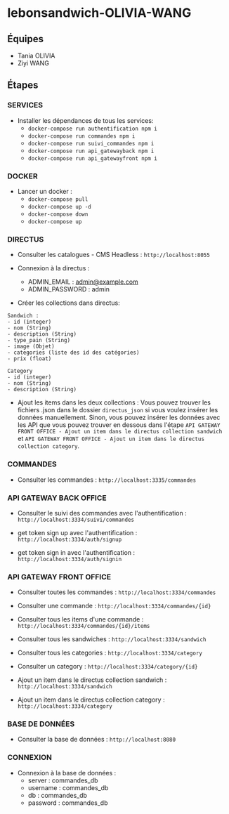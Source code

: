 # lebonsandwich-OLIVIA-WANG

## Équipes
- Tania OLIVIA
- Ziyi WANG


## Étapes
### SERVICES
- Installer les dépendances de tous les services:
  - `docker-compose run authentification npm i`
  - `docker-compose run commandes npm i`
  - `docker-compose run suivi_commandes npm i`
  - `docker-compose run api_gatewayback npm i`
  - `docker-compose run api_gatewayfront npm i`

### DOCKER
- Lancer un docker :
  - `docker-compose pull`
  - `docker-compose up -d`
  - `docker-compose down`
  - `docker-compose up`

### DIRECTUS
- Consulter les catalogues - CMS Headless  :
`http://localhost:8055`

- Connexion à la directus :
  - ADMIN_EMAIL : admin@example.com
  - ADMIN_PASSWORD : admin

- Créer les collections dans directus:
```
Sandwich :
- id (integer)
- nom (String)
- description (String)
- type_pain (String)
- image (Objet)
- categories (liste des id des catégories)
- prix (float)

```
```
Category
- id (integer)
- nom (String)
- description (String)
```

- Ajout les items dans les deux collections :
Vous pouvez trouver les fichiers .json dans le dossier `directus_json` si vous voulez insérer les données manuellement. Sinon, vous pouvez insérer les données avec les API que vous pouvez trouver en dessous dans l'étape `API GATEWAY FRONT OFFICE - Ajout un item dans le directus collection sandwich` et  `API GATEWAY FRONT OFFICE - Ajout un item dans le directus collection category`.

### COMMANDES
- Consulter les commandes :
`http://localhost:3335/commandes`


### API GATEWAY BACK OFFICE
- Consulter le suivi des commandes avec l'authentification :
`http://localhost:3334/suivi/commandes`

- get token sign up avec l'authentification :
`http://localhost:3334/auth/signup`

- get token sign in avec l'authentification :
`http://localhost:3334/auth/signin`


### API GATEWAY FRONT OFFICE
- Consulter toutes les commandes :
`http://localhost:3334/commandes`

- Consulter une commande :
`http://localhost:3334/commandes/{id}`

- Consulter tous les items d'une commande :
`http://localhost:3334/commandes/{id}/items`

- Consulter tous les sandwiches :
`http://localhost:3334/sandwich`

- Consulter tous les categories :
`http://localhost:3334/category`

- Consulter un category :
`http://localhost:3334/category/{id}`

- Ajout un item dans le directus collection sandwich :
`http://localhost:3334/sandwich`

- Ajout un item dans le directus collection category :
`http://localhost:3334/category`


### BASE DE DONNÉES
- Consulter la base de données :
`http://localhost:8080`


### CONNEXION
- Connexion à la base de données :
  - server : commandes_db
  - username : commandes_db
  - db : commandes_db
  - password : commandes_db




